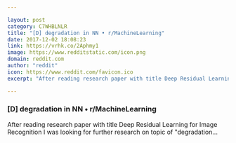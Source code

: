 ```yaml
---

layout: post
category: C7WHBLNLR
title: "[D] degradation in NN • r/MachineLearning"
date: 2017-12-02 18:08:23
link: https://vrhk.co/2Aphmy1
image: https://www.redditstatic.com/icon.png
domain: reddit.com
author: "reddit"
icon: https://www.reddit.com/favicon.ico
excerpt: "After reading research paper with title Deep Residual Learning for Image Recognition I was looking for further research on topic of \"degradation..."

---
```


### [D] degradation in NN • r/MachineLearning

After reading research paper with title Deep Residual Learning for Image Recognition I was looking for further research on topic of "degradation...